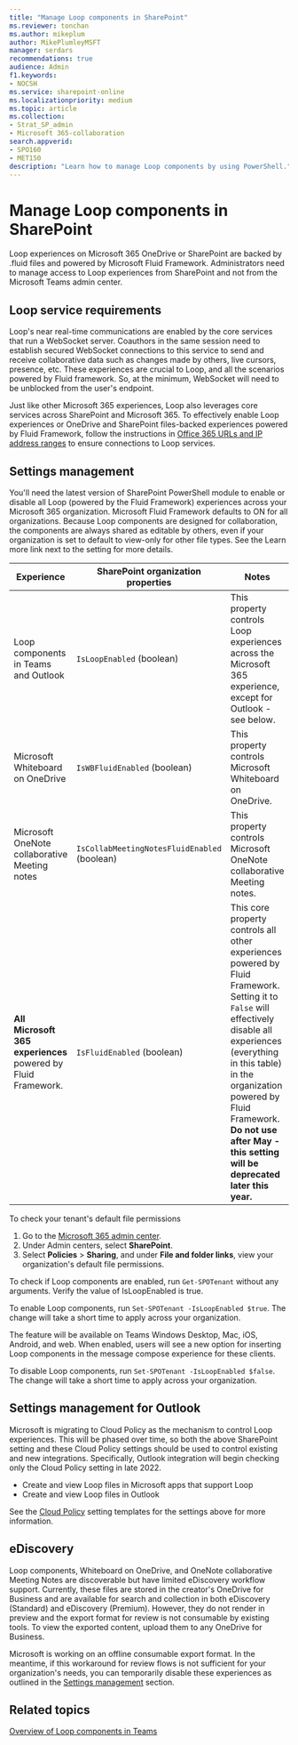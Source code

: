 ```yaml
---
title: "Manage Loop components in SharePoint"
ms.reviewer: tonchan
ms.author: mikeplum
author: MikePlumleyMSFT
manager: serdars
recommendations: true
audience: Admin
f1.keywords:
- NOCSH
ms.service: sharepoint-online
ms.localizationpriority: medium
ms.topic: article
ms.collection:
- Strat_SP_admin
- Microsoft 365-collaboration
search.appverid:
- SPO160
- MET150
description: "Learn how to manage Loop components by using PowerShell."
---
```


# Manage Loop components in SharePoint

Loop experiences on Microsoft 365 OneDrive or SharePoint are backed by .fluid files and powered by Microsoft Fluid Framework. Administrators need to manage access to Loop experiences from SharePoint and not from the Microsoft Teams admin center.

## Loop service requirements

Loop's near real-time communications are enabled by the core services that run a WebSocket server. Coauthors in the same session need to establish secured WebSocket connections to this service to send and receive collaborative data such as changes made by others, live cursors, presence, etc. These experiences are crucial to Loop, and all the scenarios powered by Fluid framework. So, at the minimum, WebSocket will need to be unblocked from the user's endpoint.

Just like other Microsoft 365 experiences, Loop also leverages core services across SharePoint and Microsoft 365. To effectively enable Loop experiences or OneDrive and SharePoint files-backed experiences powered by Fluid Framework, follow the instructions in [Office 365 URLs and IP address ranges](/microsoft-365/enterprise/urls-and-ip-address-ranges) to ensure connections to Loop services.

## Settings management

You'll need the latest version of SharePoint PowerShell module to enable or disable all Loop (powered by the Fluid Framework) experiences across your Microsoft 365 organization. Microsoft Fluid Framework defaults to ON for all organizations. Because Loop components are designed for collaboration, the components are always shared as editable by others, even if your organization is set to default to view-only for other file types. See the Learn more link next to the setting for more details.

|Experience|SharePoint organization properties|Notes|
|---|----|---|
|Loop components in Teams and Outlook|`IsLoopEnabled` (boolean)|This property controls Loop experiences across the Microsoft 365 experience, except for Outlook - see below.|
|Microsoft Whiteboard on OneDrive|`IsWBFluidEnabled` (boolean)|This property controls Microsoft Whiteboard on OneDrive.|
|Microsoft OneNote collaborative Meeting notes|`IsCollabMeetingNotesFluidEnabled` (boolean)|This property controls Microsoft OneNote collaborative Meeting notes.|
|**All Microsoft 365 experiences** powered by Fluid Framework.|`IsFluidEnabled` (boolean)|This core property controls all other experiences powered by Fluid Framework. Setting it to `False` will effectively disable all experiences (everything in this table) in the organization powered by Fluid Framework. **Do not use after May - this setting will be deprecated later this year.**|

To check your tenant's default file permissions

1. Go to the [Microsoft 365 admin center](https://admin.microsoft.com).
2. Under Admin centers, select **SharePoint**.
3. Select **Policies** > **Sharing**, and under **File and folder links**, view your organization's default file permissions.

To check if Loop components are enabled, run `Get-SPOTenant` without any arguments. Verify the value of IsLoopEnabled is true.

To enable Loop components, run `Set-SPOTenant -IsLoopEnabled $true`. The change will take a short time to apply across your organization.

The feature will be available on Teams Windows Desktop, Mac, iOS, Android, and web. When enabled, users will see a new option for inserting Loop components in the message compose experience for these clients.

To disable Loop components, run `Set-SPOTenant -IsLoopEnabled $false`. The change will take a short time to apply across your organization.

## Settings management for Outlook

Microsoft is migrating to Cloud Policy as the mechanism to control Loop experiences. This will be phased over time, so both the above SharePoint setting and these Cloud Policy settings should be used to control existing and new integrations. Specifically, Outlook integration will begin checking only the Cloud Policy setting in late 2022.

* Create and view Loop files in Microsoft apps that support Loop
* Create and view Loop files in Outlook

See the [Cloud Policy](/deployoffice/admincenter/overview-cloud-policy) setting templates for the settings above for more information.

## eDiscovery

Loop components, Whiteboard on OneDrive, and OneNote collaborative Meeting Notes are discoverable but have limited eDiscovery workflow support. Currently, these files are stored in the creator's OneDrive for Business and are available for search and collection in both eDiscovery (Standard) and eDiscovery (Premium). However, they do not render in preview and the export format for review is not consumable by existing tools. To view the exported content, upload them to any OneDrive for Business.

Microsoft is working on an offline consumable export format. In the meantime, if this workaround for review flows is not sufficient for your organization's needs, you can temporarily disable these experiences as outlined in the [Settings management](#settings-management) section.

## Related topics

[Overview of Loop components in Teams](/microsoftteams/live-components-in-teams)
